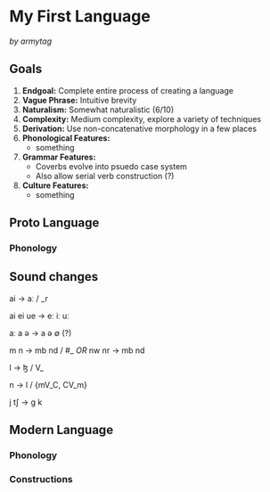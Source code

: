 # My First Language

_by armytag_

## Goals

1. **Endgoal:** Complete entire process of creating a language
2. **Vague Phrase:** Intuitive brevity
3. **Naturalism:** Somewhat naturalistic (6/10)
4. **Complexity:** Medium complexity, explore a variety of techniques
5. **Derivation:** Use non-concatenative morphology in a few places
6. **Phonological Features:** 
    - something
7. **Grammar Features:**
    - Coverbs evolve into psuedo case system
    - Also allow serial verb construction (?)
8. **Culture Features:** 
    - something

## Proto Lanɡuaɡe

### Phonoloɡy

## Sound chanɡes

ai → aː / \_r

ai ei ue → eː iː uː

aː a ə → a ə ∅ (?)

m n → mb nd / #\_
_OR_
nw nr → mb nd

l → ɮ / V\_

n → l / {mV\_C, CV\_m}

j tʃ → ɡ k

## Modern Lanɡuaɡe

### Phonoloɡy

### Constructions